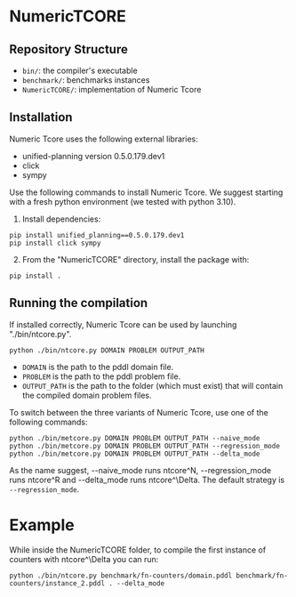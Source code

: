 # NumericTCORE

## Repository Structure

- `bin/`: the compiler's executable
- `benchmark/`: benchmarks instances
- `NumericTCORE/`: implementation of Numeric Tcore

## Installation

Numeric Tcore uses the following external libraries:
- unified-planning version 0.5.0.179.dev1
- click
- sympy

Use the following commands to install Numeric Tcore. We suggest starting with a fresh python environment (we tested with python 3.10).

1. Install dependencies:
```
pip install unified_planning==0.5.0.179.dev1
pip install click sympy
```

2. From the "NumericTCORE" directory, install the package with:
```
pip install .
```

## Running the compilation

If installed correctly, Numeric Tcore can be used by launching "./bin/ntcore.py". 
```
python ./bin/ntcore.py DOMAIN PROBLEM OUTPUT_PATH
```

- `DOMAIN` is the path to the pddl domain file.
- `PROBLEM` is the path to the pddl problem file.
- `OUTPUT_PATH` is the path to the folder (which must exist) that will contain the compiled domain problem files.

To switch between the three variants of Numeric Tcore, use one of the following commands:
```
python ./bin/metcore.py DOMAIN PROBLEM OUTPUT_PATH --naive_mode
python ./bin/metcore.py DOMAIN PROBLEM OUTPUT_PATH --regression_mode
python ./bin/metcore.py DOMAIN PROBLEM OUTPUT_PATH --delta_mode
```

As the name suggest, --naive_mode runs ntcore^N, --regression_mode runs ntcore^R and --delta_mode runs ntcore^\Delta.
The default strategy is `--regression_mode`.

# Example

While inside the NumericTCORE folder, to compile the first instance of counters with ntcore^\Delta you can run:

```python ./bin/ntcore.py benchmark/fn-counters/domain.pddl benchmark/fn-counters/instance_2.pddl . --delta_mode```



